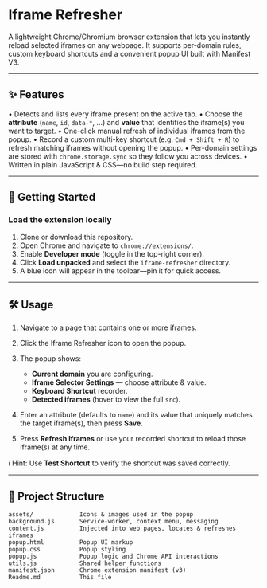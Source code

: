 # Iframe Refresher

A lightweight Chrome/Chromium browser extension that lets you instantly reload selected iframes on any webpage. It supports per-domain rules, custom keyboard shortcuts and a convenient popup UI built with Manifest V3.

---

## ✨ Features

• Detects and lists every iframe present on the active tab.
• Choose the **attribute** (`name`, `id`, `data-*`, …) and **value** that identifies the iframe(s) you want to target.
• One-click manual refresh of individual iframes from the popup.
• Record a custom multi-key shortcut (e.g. `Cmd + Shift + R`) to refresh matching iframes without opening the popup.
• Per-domain settings are stored with `chrome.storage.sync` so they follow you across devices.
• Written in plain JavaScript & CSS—no build step required.

---

## 🚀 Getting Started

### Load the extension locally

1. Clone or download this repository.
2. Open Chrome and navigate to `chrome://extensions/`.
3. Enable **Developer mode** (toggle in the top-right corner).
4. Click **Load unpacked** and select the `iframe-refresher` directory.
5. A blue icon will appear in the toolbar—pin it for quick access.

---

## 🛠 Usage

1. Navigate to a page that contains one or more iframes.
2. Click the Iframe Refresher icon to open the popup.
3. The popup shows:

   - **Current domain** you are configuring.
   - **Iframe Selector Settings** — choose attribute & value.
   - **Keyboard Shortcut** recorder.
   - **Detected iframes** (hover to view the full `src`).

4. Enter an attribute (defaults to `name`) and its value that uniquely matches the target iframe(s), then press **Save**.
5. Press **Refresh Iframes** or use your recorded shortcut to reload those iframe(s) at any time.

ℹ️ Hint: Use **Test Shortcut** to verify the shortcut was saved correctly.

---

## 📁 Project Structure

```text
assets/             Icons & images used in the popup
background.js       Service-worker, context menu, messaging
content.js          Injected into web pages, locates & refreshes iframes
popup.html          Popup UI markup
popup.css           Popup styling
popup.js            Popup logic and Chrome API interactions
utils.js            Shared helper functions
manifest.json       Chrome extension manifest (v3)
Readme.md           This file
```

